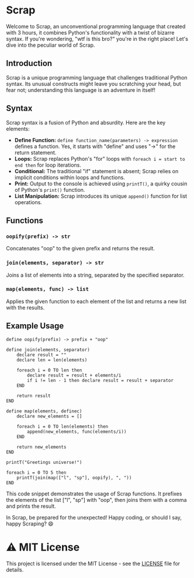 # Scrap

Welcome to Scrap, an unconventional programming language that created with 3 hours, it combines Python's functionality with a twist of bizarre syntax. If you're wondering, "wtf is this bro?" you're in the right place! Let's dive into the peculiar world of Scrap.

## Introduction

Scrap is a unique programming language that challenges traditional Python syntax. Its unusual constructs might leave you scratching your head, but fear not; understanding this language is an adventure in itself!

## Syntax

Scrap syntax is a fusion of Python and absurdity. Here are the key elements:

- **Define Function:** `define function_name(parameters) -> expression` defines a function. Yes, it starts with "define" and uses "->" for the return statement.
- **Loops:** Scrap replaces Python's "for" loops with `foreach i = start to end then` for loop iterations.
- **Conditional:** The traditional "if" statement is absent; Scrap relies on implicit conditions within loops and functions.
- **Print:** Output to the console is achieved using `printT()`, a quirky cousin of Python's `print()` function.
- **List Manipulation:** Scrap introduces its unique `append()` function for list operations.

## Functions

### `oopify(prefix) -> str`
Concatenates "oop" to the given prefix and returns the result.

### `join(elements, separator) -> str`
Joins a list of elements into a string, separated by the specified separator.

### `map(elements, func) -> list`
Applies the given function to each element of the list and returns a new list with the results.

## Example Usage

```
define oopify(prefix) -> prefix + "oop"

define join(elements, separator)
	declare result = ""
	declare len = len(elements)

	foreach i = 0 TO len then
		declare result = result + elements/i
		if i != len - 1 then declare result = result + separator
	END

	return result
END

define map(elements, definec)
	declare new_elements = []

	foreach i = 0 TO len(elements) then
		append(new_elements, func(elements/i))
	END

	return new_elements
END

printT("Greetings universe!")

foreach i = 0 TO 5 then
	printT(join(map(["l", "sp"], oopify), ", "))
END
```
This code snippet demonstrates the usage of Scrap functions. It prefixes the elements of the list ["l", "sp"] with "oop", then joins them with a comma and prints the result.

In Scrap, be prepared for the unexpected! Happy coding, or should I say, happy Scraping? 😄

# ⚠️ MIT License

This project is licensed under the MIT License - see the [LICENSE](https://github.com/Infinitium-Team/Scrap/blob/main/LICENSE) file for details.

